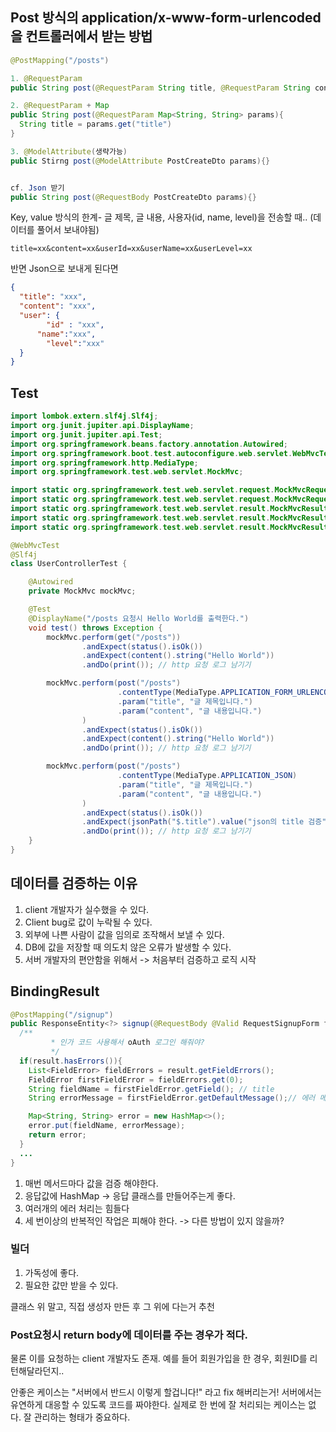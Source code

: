 ## Post 방식의 application/x-www-form-urlencoded 을 컨트롤러에서 받는 방법

```java
@PostMapping("/posts")

1. @RequestParam
public String post(@RequestParam String title, @RequestParam String content) {}

2. @RequestParam + Map
public String post(@RequestParam Map<String, String> params){
  String title = params.get("title")
}

3. @ModelAttribute(생략가능)
public Stirng post(@ModelAttribute PostCreateDto params){}


cf. Json 받기
public String post(@RequestBody PostCreateDto params){}
```



Key, value 방식의 한계- 글 제목, 글 내용, 사용자(id, name, level)을 전송할 때.. (데이터를 풀어서 보내야됨)

```
title=xx&content=xx&userId=xx&userName=xx&userLevel=xx
```

반면 Json으로 보내게 된다면

```json
{
  "title": "xxx",
  "content": "xxx",
  "user": {
	    "id" : "xxx",
  	  "name":"xxx",
    	"level":"xxx"
  }
}
```











## Test

```java
import lombok.extern.slf4j.Slf4j;
import org.junit.jupiter.api.DisplayName;
import org.junit.jupiter.api.Test;
import org.springframework.beans.factory.annotation.Autowired;
import org.springframework.boot.test.autoconfigure.web.servlet.WebMvcTest;
import org.springframework.http.MediaType;
import org.springframework.test.web.servlet.MockMvc;

import static org.springframework.test.web.servlet.request.MockMvcRequestBuilders.get;
import static org.springframework.test.web.servlet.request.MockMvcRequestBuilders.post;
import static org.springframework.test.web.servlet.result.MockMvcResultHandlers.print;
import static org.springframework.test.web.servlet.result.MockMvcResultMatchers.content;
import static org.springframework.test.web.servlet.result.MockMvcResultMatchers.status;

@WebMvcTest
@Slf4j
class UserControllerTest {

    @Autowired
    private MockMvc mockMvc;

    @Test
    @DisplayName("/posts 요청시 Hello World를 출력한다.")
    void test() throws Exception {
        mockMvc.perform(get("/posts"))
                .andExpect(status().isOk())
                .andExpect(content().string("Hello World"))
                .andDo(print()); // http 요청 로그 남기기

        mockMvc.perform(post("/posts")
                        .contentType(MediaType.APPLICATION_FORM_URLENCODED)
                        .param("title", "글 제목입니다.")
                        .param("content", "글 내용입니다.")
                )
                .andExpect(status().isOk())
                .andExpect(content().string("Hello World"))
                .andDo(print()); // http 요청 로그 남기기

        mockMvc.perform(post("/posts")
                        .contentType(MediaType.APPLICATION_JSON)
                        .param("title", "글 제목입니다.")
                        .param("content", "글 내용입니다.")
                )
                .andExpect(status().isOk())
                .andExpect(jsonPath("$.title").value("json의 title 검증")) // 구글링해서 찾아보기
                .andDo(print()); // http 요청 로그 남기기
    }
}
```







## 데이터를 검증하는 이유

1. client 개발자가 실수했을 수 있다.
2. Client bug로 값이 누락될 수 있다.
3. 외부에 나쁜 사람이 값을 임의로 조작해서 보낼 수 있다.
4. DB에 값을 저장할 때 의도치 않은 오류가 발생할 수 있다.
5. 서버 개발자의 편안함을 위해서 -> 처음부터 검증하고 로직 시작







## BindingResult

```java
@PostMapping("/signup")
public ResponseEntity<?> signup(@RequestBody @Valid RequestSignupForm form, BindingResult result) {
  /**
         * 인가 코드 사용해서 oAuth 로그인 해줘야?
         */
  if(result.hasErrors()){
    List<FieldError> fieldErrors = result.getFieldErrors();
    FieldError firstFieldError = fieldErrors.get(0);
    String fieldName = firstFieldError.getField(); // title
    String errorMessage = firstFieldError.getDefaultMessage();// 에러 메시지

    Map<String, String> error = new HashMap<>();
    error.put(fieldName, errorMessage);
    return error;
  }
  ...
}
```





1. 매번 메서드마다 값을 검증 해야한다. 
2. 응답값에 HashMap -> 응답 클래스를 만들어주는게 좋다.
3. 여러개의 에러 처리는 힘들다
4. 세 번이상의 반복적인 작업은 피해야 한다. -> 다른 방법이 있지 않을까?







### 빌더

1. 가독성에 좋다.
2. 필요한 값만 받을 수 있다.

클래스 위 말고, 직접 생성자 만든 후 그 위에 다는거 추천







### Post요청시 return body에 데이터를 주는 경우가 적다.

물론 이를 요청하는 client 개발자도 존재. 예를 들어 회원가입을 한 경우, 회원ID를 리턴해달라던지..

안좋은 케이스는 "서버에서 반드시 이렇게 할겁니다!" 라고 fix 해버리는거! 서버에서는 유연하게 대응할 수 있도록 코드를 짜야한다. 실제로 한 번에 잘 처리되는 케이스는 없다. 잘 관리하는 형태가 중요하다.







